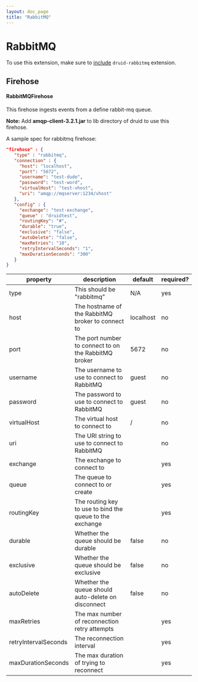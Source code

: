 ```yaml
---
layout: doc_page
title: "RabbitMQ"
---
```


<!--
  ~ Licensed to the Apache Software Foundation (ASF) under one
  ~ or more contributor license agreements.  See the NOTICE file
  ~ distributed with this work for additional information
  ~ regarding copyright ownership.  The ASF licenses this file
  ~ to you under the Apache License, Version 2.0 (the
  ~ "License"); you may not use this file except in compliance
  ~ with the License.  You may obtain a copy of the License at
  ~
  ~   http://www.apache.org/licenses/LICENSE-2.0
  ~
  ~ Unless required by applicable law or agreed to in writing,
  ~ software distributed under the License is distributed on an
  ~ "AS IS" BASIS, WITHOUT WARRANTIES OR CONDITIONS OF ANY
  ~ KIND, either express or implied.  See the License for the
  ~ specific language governing permissions and limitations
  ~ under the License.
  -->

# RabbitMQ

To use this extension, make sure to [include](../../operations/including-extensions.html) `druid-rabbitmq` extension.

## Firehose

#### RabbitMQFirehose

This firehose ingests events from a define rabbit-mq queue.

**Note:** Add **amqp-client-3.2.1.jar** to lib directory of druid to use this firehose.

A sample spec for rabbitmq firehose:

```json
"firehose" : {
   "type" : "rabbitmq",
   "connection" : {
     "host": "localhost",
     "port": "5672",
     "username": "test-dude",
     "password": "test-word",
     "virtualHost": "test-vhost",
     "uri": "amqp://mqserver:1234/vhost"
   },
   "config" : {
     "exchange": "test-exchange",
     "queue" : "druidtest",
     "routingKey": "#",
     "durable": "true",
     "exclusive": "false",
     "autoDelete": "false",
     "maxRetries": "10",
     "retryIntervalSeconds": "1",
     "maxDurationSeconds": "300"
   }
}
```

|property|description|default|required?|
|--------|-----------|-------|---------|
|type|This should be "rabbitmq"|N/A|yes|
|host|The hostname of the RabbitMQ broker to connect to|localhost|no|
|port|The port number to connect to on the RabbitMQ broker|5672|no|
|username|The username to use to connect to RabbitMQ|guest|no|
|password|The password to use to connect to RabbitMQ|guest|no|
|virtualHost|The virtual host to connect to|/|no|
|uri|The URI string to use to connect to RabbitMQ| |no|
|exchange|The exchange to connect to| |yes|
|queue|The queue to connect to or create| |yes|
|routingKey|The routing key to use to bind the queue to the exchange| |yes|
|durable|Whether the queue should be durable|false|no|
|exclusive|Whether the queue should be exclusive|false|no|
|autoDelete|Whether the queue should auto-delete on disconnect|false|no|
|maxRetries|The max number of reconnection retry attempts| |yes|
|retryIntervalSeconds|The reconnection interval| |yes|
|maxDurationSeconds|The max duration of trying to reconnect| |yes|
